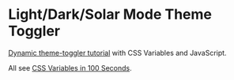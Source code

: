 # Light/Dark/Solar Mode Theme Toggler

[Dynamic theme-toggler tutorial](https://youtu.be/rXuHGLzSmSE) with CSS Variables and JavaScript.  


All see [CSS Variables in 100 Seconds](https://youtu.be/NtRmIp4eMjs). 
